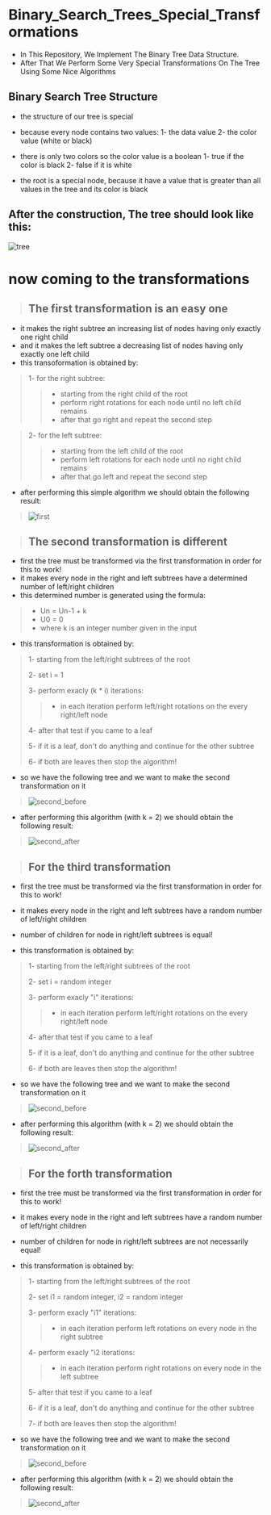# Binary_Search_Trees_Special_Transformations

* In This Repository, We Implement The Binary Tree Data Structure.
* After That We Perform Some Very Special Transformations On The Tree Using Some Nice Algorithms

## Binary Search Tree Structure

* the structure of our tree is special
* because every node contains two values:
    1- the data value
    2- the color value (white or black)

* there is only two colors so the color value is a boolean
    1- true if the color is black
    2- false if it is white

* the root is a special node, because it have a value that is greater than all values in the tree and its color is black



## After the construction, The tree should look like this:

![tree](./out/tree.jpg)


# now coming to the transformations

>## The first transformation is an easy one
* it makes the right subtree an increasing list of nodes having only exactly one right child
* and it makes the left subtree a decreasing list of nodes having only exactly one left child
* this transoformation is obtained by:
>1- for the right subtree:
>> * starting from the right child of the root
>> * perform right rotations for each node until no left child remains
>> * after that go right and repeat the second step
    
>2- for the left subtree:
>> * starting from the left child of the root
>> * perform left rotations for each node until no right child remains
>> * after that go left and repeat the second step

    
* after performing this simple algorithm we should obtain the following result:
>![first](./out/first_transformation.jpg)

>## The second transformation is different
* first the tree must be transformed via the first transformation in order for this to work!
* it makes every node in the right and left subtrees have a determined number of left/right children
* this determined number is generated using the formula:
> * Un = Un-1 + k
> * U0 = 0
> * where k is an integer number given in the input

* this transformation is obtained by:
> 1- starting from the left/right subtrees of the root
>>
> 2- set i = 1
>>
> 3- perform exacly (k * i) iterations:
>> * in each iteration perform left/right rotations on the every right/left node
>>
> 4- after that test if you came to a leaf
>>
> 5- if it is a leaf, don't do anything and continue for the other subtree
>>
> 6- if both are leaves then stop the algorithm!



* so we have the following tree and we want to make the second transformation on it
>![second_before](./out/second_transformation_before.jpg)

* after performing this algorithm (with k = 2) we should obtain the following result:
>![second_after](./out/second_transformation_after.jpg)


>## For the third transformation
* first the tree must be transformed via the first transformation in order for this to work!
* it makes every node in the right and left subtrees have a random number of left/right children
* number of children for node in right/left subtrees is equal!

* this transformation is obtained by:
> 1- starting from the left/right subtrees of the root
>>
> 2- set i = random integer
>>
> 3- perform exacly "i" iterations:
>> * in each iteration perform left/right rotations on the every right/left node
>>
> 4- after that test if you came to a leaf
>>
> 5- if it is a leaf, don't do anything and continue for the other subtree
>>
> 6- if both are leaves then stop the algorithm!



* so we have the following tree and we want to make the second transformation on it
>![second_before](./out/third_transformation_before.jpg)

* after performing this algorithm (with k = 2) we should obtain the following result:
>![second_after](./out/third_transformation_after.jpg)


>## For the forth transformation
* first the tree must be transformed via the first transformation in order for this to work!
* it makes every node in the right and left subtrees have a random number of left/right children
* number of children for node in right/left subtrees are not necessarily equal!

* this transformation is obtained by:
> 1- starting from the left/right subtrees of the root
>>
> 2- set i1 = random integer, i2 = random integer
>>
> 3- perform exacly "i1" iterations:
>> * in each iteration perform left rotations on every node in the right subtree
>>
> 4- perform exacly "i2 iterations:
>> * in each iteration perform right rotations on every node in the left subtree
>>
> 5- after that test if you came to a leaf
>>
> 6- if it is a leaf, don't do anything and continue for the other subtree
>>
> 7- if both are leaves then stop the algorithm!



* so we have the following tree and we want to make the second transformation on it
>![second_before](./out/forth_transformation_before.jpg)

* after performing this algorithm (with k = 2) we should obtain the following result:
>![second_after](./out/forth_transformation_after.jpg)